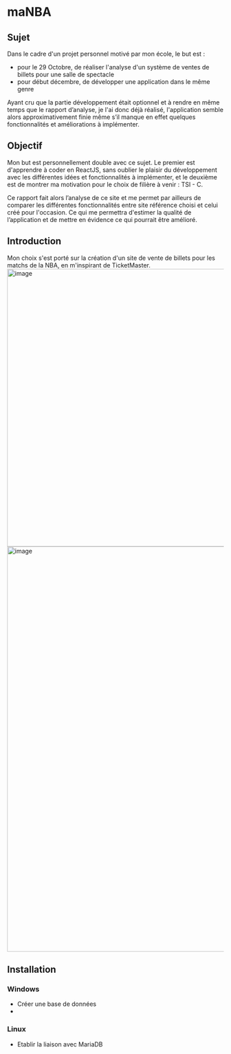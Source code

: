 # maNBA

## Sujet 

Dans le cadre d'un projet personnel motivé par mon école, le but est :
- pour le 29 Octobre, de réaliser l'analyse d'un système de ventes de billets pour une salle de spectacle
- pour début décembre, de développer une application dans le même genre

Ayant cru que la partie développement était optionnel et à rendre en même temps que le rapport d’analyse, je l'ai donc déjà réalisé, l'application semble alors approximativement finie même s’il manque en effet quelques fonctionnalités et améliorations à implémenter.


## Objectif 

Mon but est personnellement double avec ce sujet. Le premier est d'apprendre à coder en ReactJS, sans oublier le plaisir du développement avec les différentes idées et fonctionnalités à implémenter, et le deuxième est de montrer ma motivation pour le choix de filière à venir : TSI - C.

Ce rapport fait alors l’analyse de ce site et me permet par ailleurs de comparer les différentes fonctionnalités entre site référence choisi et celui créé pour l'occasion. Ce qui me permettra d'estimer la qualité de l’application et de mettre en évidence ce qui pourrait être amélioré.

## Introduction 
Mon choix s'est porté sur la création d'un site de vente de billets pour les matchs de la NBA, en m'inspirant de TicketMaster.
<img width="646" alt="image" src="https://github.com/Matheoia/clone_ticketmastrer/assets/121936719/16db1023-b6c0-457f-8300-a36d060709ba">
<img width="943" alt="image" src="https://github.com/Matheoia/clone_ticketmastrer/assets/121936719/aa4aa63f-772f-4c6a-9abf-08b6264f3a49">

## Installation

### Windows

- Créer une base de données
- 

### Linux

- Etablir la liaison avec MariaDB




